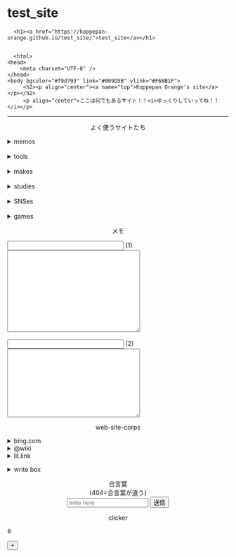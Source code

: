 # test_site
<html lang="en-US">
  <head>
    <meta charset="UTF-8">
    <meta http-equiv="X-UA-Compatible" content="IE=edge">
    <meta name="viewport" content="width=device-width, initial-scale=1">
  
<title>test_site</title>
<meta name="generator" content="Jekyll v3.9.5" />
<meta property="og:title" content="test_site" />
<meta property="og:locale" content="en_US" />
<link rel="canonical" href="https://koppepan-orange.github.io/test_site/" />
<meta property="og:url" content="https://koppepan-orange.github.io/test_site/" />
<meta property="og:site_name" content="test_site" />
<meta property="og:type" content="website" />
<meta name="twitter:card" content="summary" />
<meta property="twitter:title" content="test_site" />
<script type="application/ld+json">
{"@context":"https://schema.org","@type":"WebSite","headline":"test_site","name":"test_site","url":"https://koppepan-orange.github.io/test_site/"}</script>
 </head>
  <body>
    <div class="container-lg px-3 my-5 markdown-body">
      
      <h1><a href="https://koppepan-orange.github.io/test_site/">test_site</a></h1>
      

      <html>
    <head>
        <meta charset="UTF-8" />
    </head>
    <body bgcolor="#f9d793" link="#009D5B" vlink="#F68B1F">
         <h2><p align="center"><a name="top">Koppepan Orange's site</a></p></h2>
         <p align="center">ここは何でもあるサイト！！<i>ゆっくりしていってね！！</i></p>
<hr noshade="true" />
        <p align="center">よく使うサイトたち
            <details><summary>memos</summary><a href="http://www.drpartners.jp/tools/browser-memocho.htm">ブラウザメモ帳</a>
            <br /><a href="https://memo.onl.jp/?koppepan23">メモweb</a>
            <br /><a href="https://file.onl.jp/?koppepan23">ファイルweb</a>
            <br /><a href="https://write-box.appspot.com/">writebox</a></details>
            <br /><details><summary>tools</summary><a href="https://anagram.httqs.com/">アナグラム生成機</a>
            <br /><a href="https://jp.piliapp.com/random/wheel/">ルーレット等生成機</a>
            <br /><a href="https://www.color-site.com/">カラーサイト</a>
            <br /><a href="https://123apps.com/ja/">mp3、mp4編集サイト</a></details>
            <br /><details><summary>makes</summary><a href="https://scratch.mit.edu/users/koppepan_orange/">scratch</a>
            <br /><a href="https://flat.io/ja">flat</a>
            <br /><a href="https://musescore.com/user/41107809">musescore</a>
            <br /><a href="https://pixnote.net/">pixnote</a>
            <br /><a href="https://www.pixilart.com/koppepanorange">pixlate</a>
            <br /><a href="https://thirtydollar.website/">thirty dollar</a></details>
            <br /><details><summary>studies</summary><a href="https://www.duolingo.com/profile/koppepan_orange">duolingo</a>
            <br /><a href="http://typingx0.net/sushida/">寿司打</a>
            <br /><a href="https://ankey.io/@koppepanorange">ankey</a></details>
            <br /><details><summary>SNSes</summary><a href="https://www.reddit.com/user/koppepan_orange/">reddit</a>
            <br /><a href="https://github.com/koppepan-orange">github</a>
            <br /><a href="https://discord.com/channels/@me">discord</a>
            <br /><a href="https://chat.onl.jp/?koppepan23">チャットweb</a>
            <br /><a href="https://www.pixiv.net/users/93550041">pixiv</a>
            <br /><a href="https://www.twitch.tv/koppepan_orange">twitch</a>
            <br /><a href="https://www.instagram.com/koppepan_orange/">instagram</a>
            <br /><a href="https://www.threads.net/@koppepan_orange">threads</a>
            <br /><a href="https://twitter.com/koppepan_orange">twitter</a>
            <br /><a href="https://www.youtube.com/channel/UCFvmwWDRrVqM22icC7QLx1w">youtube</a>
            <br /><a href="https://lit.link/koppepanorange">lit.link</a>
            <br /><a href="https://kiite.jp/user/koppapan_orange">kiite</a>
            <br /><a href="https://draw.kuku.lu/pchat.php?hash=898857247">MagicalDraw</a></details>
            <br /><details><summary>games</summary><a href="https://cybercodeonline.com">cybercodeonline</a>
            <br /><a href="https://sdin.jp/browser/">browsergame</a>
            <br /><a href="https://www.arealme.com/">ARealMe</a>
            <br /><a href="https://unityroom.com/new_arrivals">unityroom</a></details></p>
        <p align="center">メモ
            <form>
                <input type="text" size="30" />
                (1)
                <br />
                <textarea rows="12" cols="35"></textarea>
                <br /><br />
                <input type="text" size="30" />
                (2)
                <br />
                <textarea rows="10" cols="35"></textarea></form></p>
         <p align="center">web-site-corps
            <details><summary>bing.com</summary><br><iframe width="100%" height="1000" src="https://www.bing.com/?cc=jp"></iframe></details>
            <details><summary>@wiki</summary><br><iframe width="100%" height="1000" src="https://w.atwiki.jp/hmiku/"></iframe></details>
            <details><summary>lit.link</summary><br><iframe width="100%" height="500" src="https://lit.link/koppepanorange"></iframe></details></p>
            <details><summary>write box</summary><br><iframe width="100%" height="100%" src="https://write-box.appspot.com/"></iframe></details></p>
        <p align="center">合言葉<br>(404=合言葉が違う)
        <br><input type="text" id="inputText" placeholder="write here">
        <button onclick="showOutput()">送信</button>
        <p id="output"></p>
        <script src="nanka1.js"></script></p>
        <p align="center">clicker
            <div class="container">
        <pre>0</pre>
        <div class="buttons">
          <button id="increment">+</button>
        </div>
    </div>
    <script>
        const number = document.querySelector('pre');
        const plusButton = document.querySelector('#increment');
        let count = 0;
        plusButton.addEventListener('click', () => {
            count++;
            number.innerHTML = count;
        });
    </script>
        </p>
